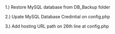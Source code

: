 1.) Restore MySQL database from DB_Backup folder

2.) Upate MySQL Database Credintial on config.php

3.) Add hosting URL path on 26th line at config.php
